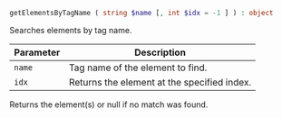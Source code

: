 ```php
getElementsByTagName ( string $name [, int $idx = -1 ] ) : object
```

Searches elements by tag name.

| Parameter | Description                                 |
|-----------|---------------------------------------------|
| `name`    | Tag name of the element to find.            |
| `idx`     | Returns the element at the specified index. |

Returns the element(s) or null if no match was found.